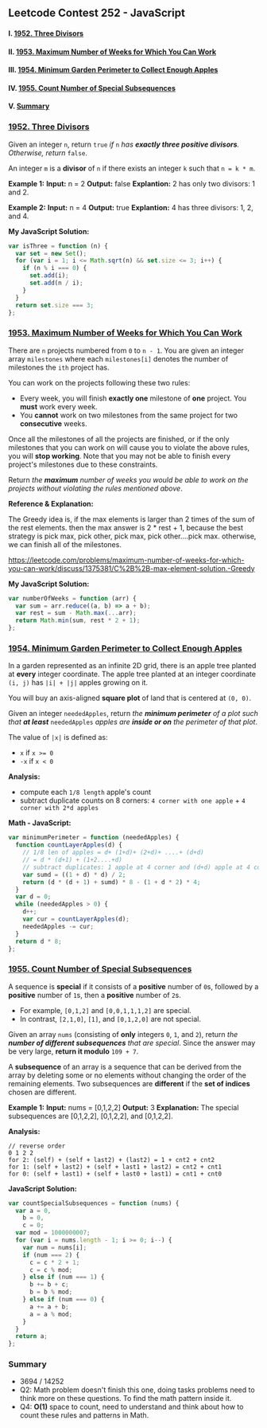 ## Leetcode Contest 252 - JavaScript

#### I. [1952. Three Divisors](#question-1)

#### II. [1953. Maximum Number of Weeks for Which You Can Work](#question-2)

#### III. [1954. Minimum Garden Perimeter to Collect Enough Apples](#question-3)

#### IV. [1955. Count Number of Special Subsequences](#question-4)

#### V. [Summary](#question-5)

<div id="question-1"/>

### [1952. Three Divisors](https://leetcode.com/problems/three-divisors/)

Given an integer `n`, return `true` _if_ `n` _has **exactly three positive divisors**. Otherwise, return_ `false`.

An integer `m` is a **divisor** of `n` if there exists an integer `k` such that `n = k * m`.

**Example 1:**
**Input:** n = 2
**Output:** false
**Explantion:** 2 has only two divisors: 1 and 2.

**Example 2:**
**Input:** n = 4
**Output:** true
**Explantion:** 4 has three divisors: 1, 2, and 4.

**My JavaScript Solution:**

```js
var isThree = function (n) {
  var set = new Set();
  for (var i = 1; i <= Math.sqrt(n) && set.size <= 3; i++) {
    if (n % i === 0) {
      set.add(i);
      set.add(n / i);
    }
  }
  return set.size === 3;
};
```

<div id="question-2"/>

### [1953. Maximum Number of Weeks for Which You Can Work](https://leetcode.com/problems/maximum-number-of-weeks-for-which-you-can-work/)

There are `n` projects numbered from `0` to `n - 1`. You are given an integer array `milestones` where each `milestones[i]` denotes the number of milestones the `ith` project has.

You can work on the projects following these two rules:

- Every week, you will finish **exactly one** milestone of **one** project. You **must** work every week.
- You **cannot** work on two milestones from the same project for two **consecutive** weeks.

Once all the milestones of all the projects are finished, or if the only milestones that you can work on will cause you to violate the above rules, you will **stop working**. Note that you may not be able to finish every project's milestones due to these constraints.

Return _the **maximum** number of weeks you would be able to work on the projects without violating the rules mentioned above_.

**Reference & Explanation:**

The Greedy idea is, if the max elements is larger than 2 times of the sum of the rest elements. then the max answer is 2 \* rest + 1, because the best strategy is pick max, pick other, pick max, pick other....pick max. otherwise, we can finish all of the milestones.

https://leetcode.com/problems/maximum-number-of-weeks-for-which-you-can-work/discuss/1375381/C%2B%2B-max-element-solution.-Greedy

**My JavaScript Solution:**

```js
var numberOfWeeks = function (arr) {
  var sum = arr.reduce((a, b) => a + b);
  var rest = sum - Math.max(...arr);
  return Math.min(sum, rest * 2 + 1);
};
```

<div id="question-3"/>

### [1954. Minimum Garden Perimeter to Collect Enough Apples](https://leetcode.com/problems/minimum-garden-perimeter-to-collect-enough-apples/)

In a garden represented as an infinite 2D grid, there is an apple tree planted at **every** integer coordinate. The apple tree planted at an integer coordinate `(i, j)` has `|i| + |j|` apples growing on it.

You will buy an axis-aligned **square plot** of land that is centered at `(0, 0)`.

Given an integer `neededApples`, return _the **minimum perimeter** of a plot such that **at least**_ `neededApples` _apples are **inside or on** the perimeter of that plot_.

The value of `|x|` is defined as:

- `x` if `x >= 0`
- `-x` if `x < 0`

**Analysis:**

- compute each `1/8 length` apple's count
- subtract duplicate counts on 8 corners: `4 corner with one apple` + `4 corner with 2*d apples`

**Math - JavaScript:**

```js
var minimumPerimeter = function (neededApples) {
  function countLayerApples(d) {
    // 1/8 len of apples = d+ (1+d)+ (2+d)+ ....+ (d+d)
    // = d * (d+1) + (1+2....+d)
    // subtract duplicates: 1 apple at 4 corner and (d+d) apple at 4 corder
    var sumd = ((1 + d) * d) / 2;
    return (d * (d + 1) + sumd) * 8 - (1 + d * 2) * 4;
  }
  var d = 0;
  while (neededApples > 0) {
    d++;
    var cur = countLayerApples(d);
    neededApples -= cur;
  }
  return d * 8;
};
```

<div id="question-4" />

### [1955. Count Number of Special Subsequences](https://leetcode.com/problems/count-number-of-special-subsequences/)

A sequence is **special** if it consists of a **positive** number of `0`s, followed by a **positive** number of `1`s, then a **positive** number of `2`s.

- For example, `[0,1,2]` and `[0,0,1,1,1,2]` are special.
- In contrast, `[2,1,0]`, `[1]`, and `[0,1,2,0]` are not special.

Given an array `nums` (consisting of **only** integers `0`, `1`, and `2`), return _the **number of different subsequences** that are special_. Since the answer may be very large, **return it modulo** `109 + 7`.

A **subsequence** of an array is a sequence that can be derived from the array by deleting some or no elements without changing the order of the remaining elements. Two subsequences are **different** if the **set of indices** chosen are different.

**Example 1:**
**Input:** nums = [0,1,2,2]
**Output:** 3
**Explanation:** The special subsequences are [0,1,2,2], [0,1,2,2], and [0,1,2,2].

**Analysis:**

```
// reverse order
0 1 2 2
for 2: (self) + (self + last2) + (last2) = 1 + cnt2 + cnt2
for 1: (self + last2) + (self + last1 + last2) = cnt2 + cnt1
for 0: (self + last1) + (self + last0 + last1) = cnt1 + cnt0
```

**JavaScript Solution:**

```js
var countSpecialSubsequences = function (nums) {
  var a = 0,
    b = 0,
    c = 0;
  var mod = 1000000007;
  for (var i = nums.length - 1; i >= 0; i--) {
    var num = nums[i];
    if (num === 2) {
      c = c * 2 + 1;
      c = c % mod;
    } else if (num === 1) {
      b += b + c;
      b = b % mod;
    } else if (num === 0) {
      a += a + b;
      a = a % mod;
    }
  }
  return a;
};
```

<div id="question-5"/>

### Summary

- 3694 / 14252
- Q2: Math problem doesn't finish this one, doing tasks problems need to think more on these questions. To find the math pattern inside it.
- Q4: **O(1)** space to count, need to understand and think about how to count these rules and patterns in Math.
